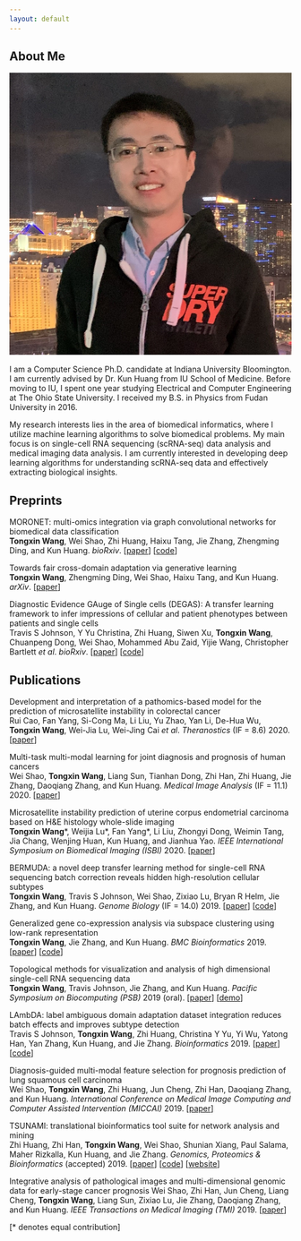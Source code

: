 ```yaml
---
layout: default
---
```


## About Me

<img class="profile-picture" src="Tongxin.jpeg">

I am a Computer Science Ph.D. candidate at Indiana University Bloomington. I am currently advised by Dr. Kun Huang from IU School of Medicine. Before moving to IU, I spent one year studying Electrical and Computer Engineering at The Ohio State University. I received my B.S. in Physics from Fudan University in 2016.

My research interests lies in the area of biomedical informatics, where I utilize machine learning algorithms to solve biomedical problems. My main focus is on single-cell RNA sequencing (scRNA-seq) data analysis and medical imaging data analysis. I am currently interested in developing deep learning algorithms for understanding scRNA-seq data and effectively extracting biological insights. 


## Preprints

MORONET: multi-omics integration via graph convolutional networks for biomedical data classification    
**Tongxin Wang**, Wei Shao, Zhi Huang, Haixu Tang, Jie Zhang, Zhengming Ding, and Kun Huang. *bioRxiv*. [[paper](https://www.biorxiv.org/content/10.1101/2020.07.02.184705v1.abstract)] [[code](https://github.com/txWang/MORONET)]

Towards fair cross-domain adaptation via generative learning    
**Tongxin Wang**, Zhengming Ding, Wei Shao, Haixu Tang, and Kun Huang. *arXiv*. [[paper](https://arxiv.org/abs/2003.02366)]

Diagnostic Evidence GAuge of Single cells (DEGAS): A transfer learning framework to infer impressions of cellular and patient phenotypes between patients and single cells    
Travis S Johnson, Y Yu Christina, Zhi Huang, Siwen Xu, **Tongxin Wang**, Chuanpeng Dong, Wei Shao, Mohammed Abu Zaid, Yijie Wang, Christopher Bartlett *et al*. *bioRxiv*. [[paper](https://www.biorxiv.org/content/10.1101/2020.06.16.142984v1.abstract)] [[code](https://github.com/tsteelejohnson91/DEGAS)]

## Publications

Development and interpretation of a pathomics-based model for the prediction of microsatellite instability in colorectal cancer    
Rui Cao, Fan Yang, Si-Cong Ma, Li Liu, Yu Zhao, Yan Li, De-Hua Wu, **Tongxin Wang**, Wei-Jia Lu, Wei-Jing Cai *et al*. *Theranostics* (IF = 8.6) 2020. [[paper](https://www.thno.org/v10p11080)]

Multi-task multi-modal learning for joint diagnosis and prognosis of human cancers    
Wei Shao, **Tongxin Wang**, Liang Sun, Tianhan Dong, Zhi Han, Zhi Huang, Jie Zhang, Daoqiang Zhang, and Kun Huang. *Medical Image Analysis* (IF = 11.1) 2020. [[paper](https://doi.org/10.1016/j.media.2020.101795)]

Microsatellite instability prediction of uterine corpus endometrial carcinoma based on H&E histology whole-slide imaging    
**Tongxin Wang**\*, Weijia Lu\*, Fan Yang\*, Li Liu, Zhongyi Dong, Weimin Tang, Jia Chang, Wenjing Huan, Kun Huang, and Jianhua Yao. *IEEE International Symposium on Biomedical Imaging (ISBI)* 2020. [[paper](https://ieeexplore.ieee.org/document/9098647)]

BERMUDA: a novel deep transfer learning method for single-cell RNA sequencing batch correction reveals hidden high-resolution cellular subtypes    
**Tongxin Wang**, Travis S Johnson, Wei Shao, Zixiao Lu, Bryan R Helm, Jie Zhang, and Kun Huang. *Genome Biology* (IF = 14.0) 2019. [[paper](https://doi.org/10.1186/s13059-019-1764-6)] [[code](https://github.com/txWang/BERMUDA)]

Generalized gene co-expression analysis via subspace clustering using low-rank representation    
**Tongxin Wang**, Jie Zhang, and Kun Huang. *BMC Bioinformatics* 2019. [[paper](https://doi.org/10.1186/s12859-019-2733-5)] [[code](https://github.com/txWang/generalized_GCNA)]

Topological methods for visualization and analysis of high dimensional single-cell RNA sequencing data    
**Tongxin Wang**, Travis Johnson, Jie Zhang, and Kun Huang. *Pacific Symposium on Biocomputing (PSB)* 2019 (oral). [[paper](https://www.ncbi.nlm.nih.gov/pmc/articles/PMC6417818/)] [[demo](https://github.com/txWang/Mapper_PSB)]

LAmbDA: label ambiguous domain adaptation dataset integration reduces batch effects and improves subtype detection    
Travis S Johnson, **Tongxin Wang**, Zhi Huang, Christina Y Yu, Yi Wu, Yatong Han, Yan Zhang, Kun Huang, and Jie Zhang. *Bioinformatics* 2019. [[paper](https://doi.org/10.1093/bioinformatics/btz295)] [[code](https://github.com/tsteelejohnson91/LAmbDA)]

Diagnosis-guided multi-modal feature selection for prognosis prediction of lung squamous cell carcinoma    
Wei Shao, **Tongxin Wang**, Zhi Huang, Jun Cheng, Zhi Han, Daoqiang Zhang, and Kun Huang. *International Conference on Medical Image Computing and Computer Assisted Intervention (MICCAI)* 2019. [[paper](https://link.springer.com/chapter/10.1007/978-3-030-32251-9_13)]

TSUNAMI: translational bioinformatics tool suite for network analysis and mining    
Zhi Huang, Zhi Han, **Tongxin Wang**, Wei Shao, Shunian Xiang, Paul Salama, Maher Rizkalla, Kun Huang, and Jie Zhang. *Genomics, Proteomics & Bioinformatics* (accepted) 2019. [[paper](https://www.biorxiv.org/content/10.1101/787507v1)] [[code](https://github.com/huangzhii/TSUNAMI)] [[website](http://spore.ph.iu.edu:3838/zhihuan/TSUNAMI)]

Integrative analysis of pathological images and multi-dimensional genomic data for early-stage cancer prognosis
Wei Shao, Zhi Han, Jun Cheng, Liang Cheng, **Tongxin Wang**, Liang Sun, Zixiao Lu, Jie Zhang, Daoqiang Zhang, and Kun Huang. *IEEE Transactions on Medical Imaging (TMI)* 2019. [[paper](https://doi.org/10.1109/TMI.2019.2920608)]

[\* denotes equal contribution]